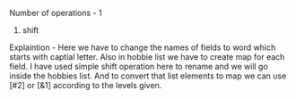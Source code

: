 Number of operations - 1
1. shift

Explaintion -
Here we have to change the names of fields to word which starts with captial letter.
Also in hobbie list we have to create map for each field.
I have used simple shift operation here to rename and we will go inside the hobbies list.
And to convert that list elements to map we can use [#2] or [&1] according to the levels given.